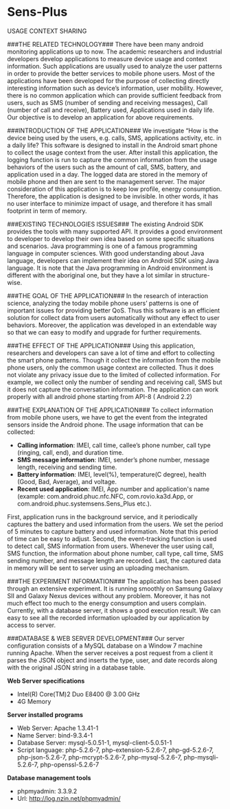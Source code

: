 Sens-Plus
=========
USAGE CONTEXT SHARING

###THE RELATED TECHNOLOGY###
There have been many android monitoring applications up to now. The academic researchers and industrial developers develop applications to measure device usage and context information. Such applications are usually used to analyze the user patterns in order to provide the better services to mobile phone users. Most of the applications have been developed for the purpose of collecting directly interesting information such as device’s information, user mobility. However, there is no common application which can provide sufficient feedback from users, such as SMS (number of sending and receiving messages), Call (number of call and receive), Battery used, Applications used in daily life. Our objective is to develop an application for above requirements.
 
###INTRODUCTION OF THE APPLICATION###
We investigate “How is the device being used by the users, e.g. calls, SMS, applications activity, etc. in a daily life? This software is designed to install in the Android smart phone to collect the usage context from the user. After install this application, the logging function is run to capture the common information from the usage behaviors of the users such as the amount of call, SMS, battery, and application used in a day. The logged data are stored in the memory of mobile phone and then are sent to the management server. The major consideration of this application is to keep low profile, energy consumption. Therefore, the application is designed to be invisible. In other words, it has no user interface to minimize impact of usage, and therefore it has small footprint in term of memory.
 
###EXISTING TECHNOLOGIES ISSUES###
The existing Android SDK provides the tools with many supported API. It provides a good environment to developer to develop their own idea based on some specific situations and scenarios. Java programming is one of a famous programming language in computer sciences. With good understanding about Java language, developers can implement their idea on Android SDK using Java language. It is note that the Java programming in Android environment is different with the aboriginal one, but they have a lot similar in structure-wise.
 
###THE GOAL OF THE APPLICATION###
In the research of interaction science, analyzing the today mobile phone users’ patterns is one of important issues for providing better QoS. Thus this software is an efficient solution for collect data from users automatically without any effect to user behaviors. Moreover, the application was developed in an extendable way so that we can easy to modify and upgrade for further requirements.
 
###THE EFFECT OF THE APPLICATION###
Using this application, researchers and developers can save a lot of time and effort to collecting the smart phone patterns. Though it collect the information from the mobile phone users, only the common usage context are collected. Thus it does not violate any privacy issue due to the limited of collected information. For example, we collect only the number of sending and receiving call, SMS but it does not capture the conversation information.
The application can work properly with all android phone starting from API-8 ( Android 2.2)
 
###THE EXPLANATION OF THE APPLICATION###
To collect information from mobile phone users, we have to get the event from the integrated sensors inside the Android phone. The usage information that can be collected:
* **Calling information**: IMEI, call time, callee’s phone number, call type (ringing, call, end), and duration time.
* **SMS message information**: IMEI, sender’s phone number, message length, receiving and sending time.
* **Battery information**: IMEI, level(%), temperature(C degree), health (Good, Bad, Average), and voltage.
* **Recent used application**: IMEI, App number and application's name
(example: com.android.phuc.nfc.NFC, com.rovio.ka3d.App, or com.android.phuc.systemsens.Sens_Plus etc.).

First, application runs in the background service, and it periodically captures the battery and used information from the users. We set the period of 5 minutes to capture battery and used information. Note that this period of time can be easy to adjust. Second, the event-tracking function is used to detect call, SMS information from users. Whenever the user using call, SMS function, the information about phone number, call type, call time, SMS sending number, and message length are recorded. Last, the captured data in memory will be sent to server using an uploading mechanism.
 
###THE EXPERIMENT INFORMATION###
The application has been passed through an extensive experiment. It is running smoothly on Samsung Galaxy SII and Galaxy Nexus devices without any problem. Moreover, it has not much effect too much to the energy consumption and users complain. Currently, with a database server, it shows a good execution result. We can easy to see all the recorded information uploaded by our application by access to server.
 
###DATABASE & WEB SERVER DEVELOPMENT###
Our server configuration consists of a MySQL database on a Window 7 machine running Apache. When the server receives a post request from a client it parses the JSON object and inserts the type, user, and date records along with the original JSON string in a database table.

**Web Server specifications**
* Intel(R) Core(TM)2 Duo E8400 @ 3.00 GHz
* 4G Memory

**Server installed programs**
* Web Server: Apache 1.3.41-1
* Name Server: bind-9.3.4-1
* Database Server: mysql-5.0.51-1, mysql-client-5.0.51-1
* Script language: php-5.2.6-7, php-extension-5.2.6-7, php-gd-5.2.6-7, php-json-5.2.6-7, php-mcrypt-5.2.6-7, php-mysql-5.2.6-7, php-mysqli-5.2.6-7, php-openssl-5.2.6-7

**Database management tools**
* phpmyadmin: 3.3.9.2
* Url: http://log.nzin.net/phpmyadmin/
